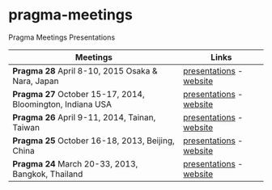 pragma-meetings
===============

Pragma Meetings Presentations

Meetings                                         |   Links 
-------------------------------------------------|---------
**Pragma 28** April 8-10, 2015 Osaka & Nara, Japan | [presentations][9] - [website][10]
**Pragma 27** October 15-17, 2014, Bloomington, Indiana USA | [presentations][7] - [website][8]
**Pragma 26** April 9-11, 2014, Tainan, Taiwan   | [presentations][1] - [website][2]
**Pragma 25** October 16-18, 2013, Beijing, China | [presentations][3] - [website][4]
**Pragma 24** March 20-33, 2013, Bangkok, Thailand | [presentations][5] - [website][6]

[1]: pragma26/readme.md 
[2]: http://pragma26.pragma-grid.net/dct/page/1
[3]: pragma25/readme.md 
[4]: http://pragma25.pragma-grid.net/dct/page/1
[5]: pragma24/readme.md 
[6]: http://pragma24.pragma-grid.net/dct/page/1
[7]: pragma27/readme.md 
[8]: http://pragma27.pragma-grid.net/dct/page/1
[9]: pragma28/readme.md
[10]: http://pragma28.pragma-grid.net/dct/page/1
